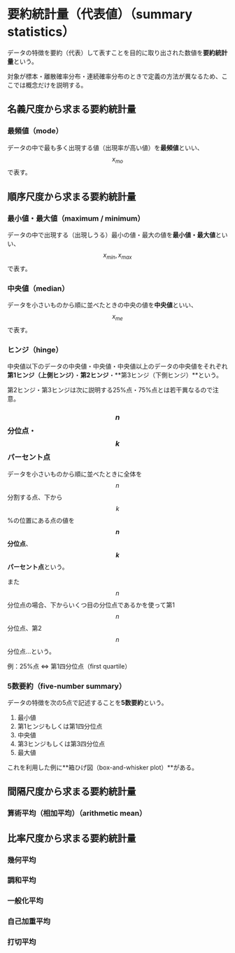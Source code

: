 # 要約統計量（代表値）（summary statistics）

データの特徴を要約（代表）して表すことを目的に取り出された数値を**要約統計量**という。

対象が標本・離散確率分布・連続確率分布のときで定義の方法が異なるため、ここでは概念だけを説明する。

## 名義尺度から求まる要約統計量

### 最頻値（mode）

データの中で最も多く出現する値（出現率が高い値）を**最頻値**といい、$$x_{mo}$$ で表す。

## 順序尺度から求まる要約統計量

### 最小値・最大値（maximum / minimum）

データの中で出現する（出現しうる）最小の値・最大の値を**最小値・最大値**といい、$$x_{min},x_{max}$$ で表す。

### 中央値（median）

データを小さいものから順に並べたときの中央の値を**中央値**といい、$$x_{me}$$ で表す。

### ヒンジ（hinge）

中央値以下のデータの中央値・中央値・中央値以上のデータの中央値をそれぞれ**第1ヒンジ（上側ヒンジ）**・**第2ヒンジ**・**第3ヒンジ（下側ヒンジ）**という。

第2ヒンジ・第3ヒンジは次に説明する25%点・75%点とは若干異なるので注意。

### $$n$$ 分位点・$$k$$ パーセント点

データを小さいものから順に並べたときに全体を $$n$$ 分割する点、下から $$k$$ %の位置にある点の値を **$$n$$ 分位点**、**$$k$$ パーセント点**という。

また $$n$$ 分位点の場合、下からいくつ目の分位点であるかを使って第1 $$n$$ 分位点、第2 $$n$$ 分位点…という。

例：25%点 ⇔ 第1四分位点（first quartile）

### 5数要約（five-number summary）

データの特徴を次の5点で記述することを**5数要約**という。

1. 最小値
2. 第1ヒンジもしくは第1四分位点
3. 中央値
4. 第3ヒンジもしくは第3四分位点
5. 最大値

これを利用した例に**箱ひげ図（box-and-whisker plot）**がある。

## 間隔尺度から求まる要約統計量

### 算術平均（相加平均）（arithmetic mean）

## 比率尺度から求まる要約統計量

### 幾何平均

### 調和平均

### 一般化平均

### 自己加重平均

### 打切平均
